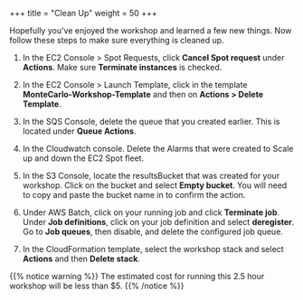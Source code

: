 +++
title = "Clean Up"
weight = 50
+++

Hopefully you've enjoyed the workshop and learned a few new things. Now follow these steps to make sure everything is cleaned up.

1. In the EC2 Console > Spot Requests, click **Cancel Spot request** under **Actions**. Make sure **Terminate instances** is checked.

1. In the EC2 Console > Launch Template, click in the template **MonteCarlo-Workshop-Template** and then on **Actions > Delete Template**.

1. In the SQS Console, delete the queue that you created earlier. This is located under **Queue Actions**.

1. In the Cloudwatch console. Delete the Alarms that were created to Scale up and down the EC2 Spot fleet.

1. In the S3 Console, locate the resultsBucket that was created for your workshop. Click on the bucket and select **Empty bucket**. You will need to copy and paste the bucket name in to confirm the action. 

1. Under AWS Batch, click on your running job and click **Terminate job**. Under **Job definitions**, click on your job definition and select **deregister**. Go to **Job queues**, then disable, and delete the configured job queue.

1. In the CloudFormation template, select the workshop stack and select **Actions** and then **Delete stack**.

{{% notice warning %}}
The estimated cost for running this 2.5 hour workshop will be less than $5.
{{% /notice %}}
